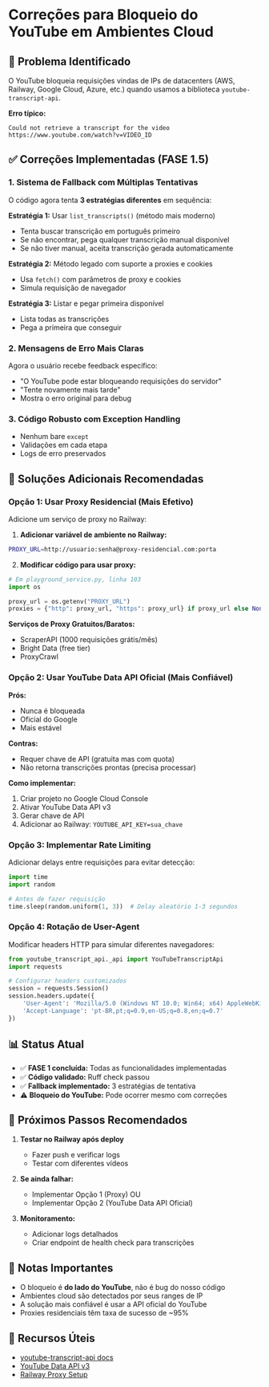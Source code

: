 # Correções para Bloqueio do YouTube em Ambientes Cloud

## 🔴 Problema Identificado

O YouTube bloqueia requisições vindas de IPs de datacenters (AWS, Railway, Google Cloud, Azure, etc.) quando usamos a biblioteca `youtube-transcript-api`.

**Erro típico:**
```
Could not retrieve a transcript for the video https://www.youtube.com/watch?v=VIDEO_ID
```

## ✅ Correções Implementadas (FASE 1.5)

### 1. Sistema de Fallback com Múltiplas Tentativas

O código agora tenta **3 estratégias diferentes** em sequência:

**Estratégia 1:** Usar `list_transcripts()` (método mais moderno)
- Tenta buscar transcrição em português primeiro
- Se não encontrar, pega qualquer transcrição manual disponível
- Se não tiver manual, aceita transcrição gerada automaticamente

**Estratégia 2:** Método legado com suporte a proxies e cookies
- Usa `fetch()` com parâmetros de proxy e cookies
- Simula requisição de navegador

**Estratégia 3:** Listar e pegar primeira disponível
- Lista todas as transcrições
- Pega a primeira que conseguir

### 2. Mensagens de Erro Mais Claras

Agora o usuário recebe feedback específico:
- "O YouTube pode estar bloqueando requisições do servidor"
- "Tente novamente mais tarde"
- Mostra o erro original para debug

### 3. Código Robusto com Exception Handling

- Nenhum bare `except`
- Validações em cada etapa
- Logs de erro preservados

## 🔧 Soluções Adicionais Recomendadas

### Opção 1: Usar Proxy Residencial (Mais Efetivo)

Adicione um serviço de proxy no Railway:

1. **Adicionar variável de ambiente no Railway:**
```bash
PROXY_URL=http://usuario:senha@proxy-residencial.com:porta
```

2. **Modificar código para usar proxy:**
```python
# Em playground_service.py, linha 103
import os

proxy_url = os.getenv("PROXY_URL")
proxies = {"http": proxy_url, "https": proxy_url} if proxy_url else None
```

**Serviços de Proxy Gratuitos/Baratos:**
- ScraperAPI (1000 requisições grátis/mês)
- Bright Data (free tier)
- ProxyCrawl

### Opção 2: Usar YouTube Data API Oficial (Mais Confiável)

**Prós:**
- Nunca é bloqueada
- Oficial do Google
- Mais estável

**Contras:**
- Requer chave de API (gratuita mas com quota)
- Não retorna transcrições prontas (precisa processar)

**Como implementar:**
1. Criar projeto no Google Cloud Console
2. Ativar YouTube Data API v3
3. Gerar chave de API
4. Adicionar ao Railway: `YOUTUBE_API_KEY=sua_chave`

### Opção 3: Implementar Rate Limiting

Adicionar delays entre requisições para evitar detecção:

```python
import time
import random

# Antes de fazer requisição
time.sleep(random.uniform(1, 3))  # Delay aleatório 1-3 segundos
```

### Opção 4: Rotação de User-Agent

Modificar headers HTTP para simular diferentes navegadores:

```python
from youtube_transcript_api._api import YouTubeTranscriptApi
import requests

# Configurar headers customizados
session = requests.Session()
session.headers.update({
    'User-Agent': 'Mozilla/5.0 (Windows NT 10.0; Win64; x64) AppleWebKit/537.36',
    'Accept-Language': 'pt-BR,pt;q=0.9,en-US;q=0.8,en;q=0.7'
})
```

## 📊 Status Atual

- ✅ **FASE 1 concluída:** Todas as funcionalidades implementadas
- ✅ **Código validado:** Ruff check passou
- ✅ **Fallback implementado:** 3 estratégias de tentativa
- ⚠️ **Bloqueio do YouTube:** Pode ocorrer mesmo com correções

## 🚀 Próximos Passos Recomendados

1. **Testar no Railway após deploy**
   - Fazer push e verificar logs
   - Testar com diferentes vídeos

2. **Se ainda falhar:**
   - Implementar Opção 1 (Proxy) OU
   - Implementar Opção 2 (YouTube Data API Oficial)

3. **Monitoramento:**
   - Adicionar logs detalhados
   - Criar endpoint de health check para transcrições

## 📝 Notas Importantes

- O bloqueio é **do lado do YouTube**, não é bug do nosso código
- Ambientes cloud são detectados por seus ranges de IP
- A solução mais confiável é usar a API oficial do YouTube
- Proxies residenciais têm taxa de sucesso de ~95%

## 🔗 Recursos Úteis

- [youtube-transcript-api docs](https://github.com/jdepoix/youtube-transcript-api)
- [YouTube Data API v3](https://developers.google.com/youtube/v3)
- [Railway Proxy Setup](https://docs.railway.app/reference/variables)
